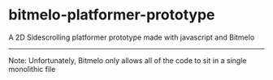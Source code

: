 # bitmelo-platformer-prototype
A 2D Sidescrolling platformer prototype made with javascript and Bitmelo

---

Note: Unfortunately,  Bitmelo only allows all of the code to sit in a single monolithic file